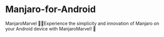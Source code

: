 # Manjaro-for-Android
ManjaroMarvel 🌟🚀Experience the simplicity and innovation of Manjaro on your Android device with ManjaroMarvel! 🐧
